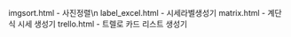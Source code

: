 imgsort.html         - 사진정렬\n
label_excel.html     - 시세라벨생성기
matrix.html          - 계단식 시세 생성기
trello.html          - 트렐로 카드 리스트 생성기
